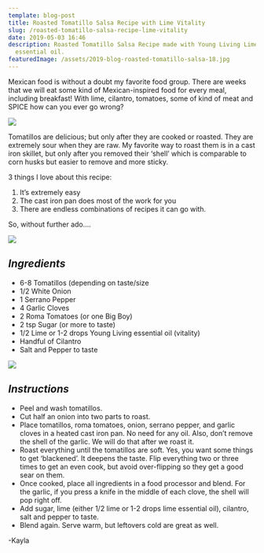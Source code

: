 ```yaml
---
template: blog-post
title: Roasted Tomatillo Salsa Recipe with Lime Vitality
slug: /roasted-tomatillo-salsa-recipe-lime-vitality
date: 2019-05-03 16:46
description: Roasted Tomatillo Salsa Recipe made with Young Living Lime Vitality
  essential oil.
featuredImage: /assets/2019-blog-roasted-tomatillo-salsa-18.jpg
---
```

Mexican food is without a doubt my favorite food group. There are weeks that we will eat some kind of Mexican-inspired food for every meal, including breakfast! With lime, cilantro, tomatoes, some of kind of meat and SPICE how can you ever go wrong?

![](/assets/2019-blog-roasted-tomatillo-salsa-3.jpg)

Tomatillos are delicious; but only after they are cooked or roasted. They are extremely sour when they are raw. My favorite way to roast them is in a cast iron skillet, but only after you removed their ‘shell’ which is comparable to corn husks but easier to remove and more sticky.

3 things I love about this recipe:

1. It’s extremely easy
2. The cast iron pan does most of the work for you
3. There are endless combinations of recipes it can go with.

So, without further ado….

![](/assets/2019-blog-roasted-tomatillo-salsa-6.jpg)

## *Ingredients*

* 6-8 Tomatillos (depending on taste/size
* 1/2 White Onion
* 1 Serrano Pepper
* 4 Garlic Cloves
* 2 Roma Tomatoes (or one Big Boy)
* 2 tsp Sugar (or more to taste)
* 1/2 Lime or 1-2 drops Young Living essential oil (vitality)
* Handful of Cilantro
* Salt and Pepper to taste

![](/assets/2019-blog-roasted-tomatillo-salsa-12.jpg)

## *Instructions*

* Peel and wash tomatillos.
* Cut half an onion into two parts to roast.
* Place tomatillos, roma tomatoes, onion, serrano pepper, and garlic cloves in a heated cast iron pan. No need for any oil. Also, don’t remove the shell of the garlic. We will do that after we roast it.
* Roast everything until the tomatillos are soft. Yes, you want some things to get ‘blackened’. It deepens the taste. Flip everything two or three times to get an even cook, but avoid over-flipping so they get a good sear on them.
* Once cooked, place all ingredients in a food processor and blend. For the garlic, if you press a knife in the middle of each clove, the shell will pop right off.
* Add sugar, lime (either 1/2 lime or 1-2 drops lime essential oil), cilantro, salt and pepper to taste.
* Blend again. Serve warm, but leftovers cold are great as well.

\-Kayla